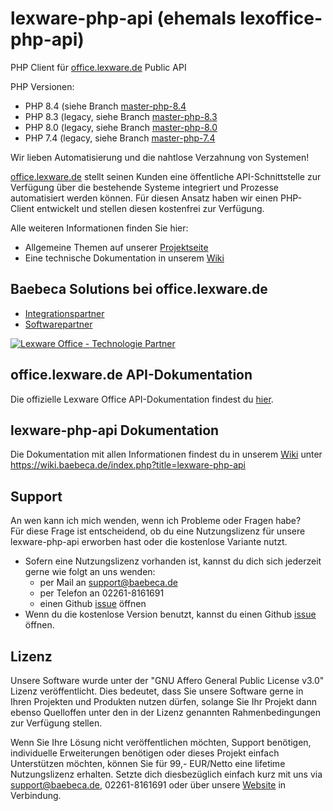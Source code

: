 # lexware-php-api (ehemals lexoffice-php-api)
PHP Client für [office.lexware.de](https://www.awin1.com/cread.php?awinmid=13787&awinaffid=635216&ued=https%3A%2F%2Foffice.lexware.de) Public API

PHP Versionen:
* PHP 8.4 (siehe Branch [master-php-8.4](https://github.com/Baebeca-Solutions/lexware-php-api/tree/master-php-8.4)
* PHP 8.3 (legacy, siehe Branch [master-php-8.3](https://github.com/Baebeca-Solutions/lexware-php-api/tree/master-php-8.3)
* PHP 8.0 (legacy, siehe Branch [master-php-8.0](https://github.com/Baebeca-Solutions/lexware-php-api/tree/master-php-8.0)
* PHP 7.4 (legacy, siehe Branch [master-php-7.4](https://github.com/Baebeca-Solutions/lexware-php-api/tree/master-php-7.4)

Wir lieben Automatisierung und die nahtlose Verzahnung von Systemen!

[office.lexware.de](https://www.awin1.com/cread.php?awinmid=13787&awinaffid=635216&ued=https%3A%2F%2Foffice.lexware.de) stellt seinen Kunden eine öffentliche API-Schnittstelle zur Verfügung über die 
bestehende Systeme integriert und Prozesse automatisiert werden können. Für diesen Ansatz haben 
wir einen PHP-Client entwickelt und stellen diesen kostenfrei zur Verfügung. 

Alle weiteren Informationen finden Sie hier:
* Allgemeine Themen auf unserer [Projektseite](https://www.baebeca.de/softwareentwicklung/projekte/lexware-php-client/)
* Eine technische Dokumentation in unserem [Wiki](https://wiki.baebeca.de/index.php?title=lexware-php-api)
 
## Baebeca Solutions bei office.lexware.de
* [Integrationspartner](https://www.awin1.com/cread.php?awinmid=13787&awinaffid=635216&ued=https%3A%2F%2Foffice.lexware.de)
* [Softwarepartner](https://www.awin1.com/cread.php?awinmid=13787&awinaffid=635216&ued=https%3A%2F%2Foffice.lexware.de)

[![Lexware Office - Technologie Partner](https://www.baebeca.de/wp-content/uploads/2024/09/Lexware-Office_TP_Badge_rgb-1-300x199.png)](https://www.awin1.com/cread.php?awinmid=13787&awinaffid=635216&ued=https%3A%2F%2Foffice.lexware.de)

## office.lexware.de API-Dokumentation
Die offizielle Lexware Office API-Dokumentation findest du [hier](https://developers.lexware.io).

## lexware-php-api Dokumentation
Die Dokumentation mit allen Informationen findest du in unserem [Wiki](https://wiki.baebeca.de/index.php?title=lexware-php-api) unter https://wiki.baebeca.de/index.php?title=lexware-php-api

## Support
An wen kann ich mich wenden, wenn ich Probleme oder Fragen habe?<br>
Für diese Frage ist entscheidend, ob du eine Nutzungslizenz für unsere lexware-php-api erworben hast oder die kostenlose Variante nutzt.

* Sofern eine Nutzungslizenz vorhanden ist, kannst du dich sich jederzeit gerne wie folgt an uns wenden:
  * per Mail an support@baebeca.de
  * per Telefon an 02261-8161691
  * einen Github [issue](https://github.com/Baebeca-Solutions/lexware-php-api/issues) öffnen
* Wenn du die kostenlose Version benutzt, kannst du einen Github [issue](https://github.com/Baebeca-Solutions/lexware-php-api/issues) öffnen.

## Lizenz
Unsere Software wurde unter der "GNU Affero General Public License v3.0" Lizenz veröffentlicht. 
Dies bedeutet, dass Sie unsere Software gerne in Ihren Projekten und Produkten nutzen dürfen, 
solange Sie Ihr Projekt dann ebenso Quelloffen unter den in der Lizenz genannten Rahmenbedingungen 
zur Verfügung stellen.

Wenn Sie Ihre Lösung nicht veröffentlichen möchten, Support benötigen, individuelle 
Erweiterungen benötigen oder dieses Projekt einfach Unterstützen möchten, können Sie für 99,- EUR/Netto eine lifetime Nutzungslizenz erhalten. Setzte dich diesbezüglich einfach kurz mit uns via support@baebeca.de, 02261-8161691 oder über unsere [Website](https://www.baebeca.de/softwareentwicklung/projekte/lexware-php-client/) in Verbindung.